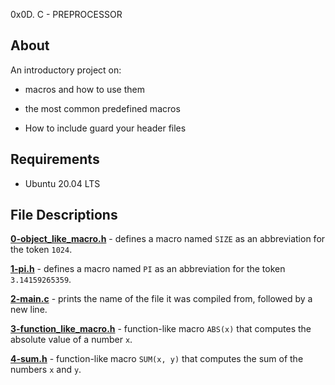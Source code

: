 0x0D. C - PREPROCESSOR

## About

An introductory project on:

- macros and how to use them

- the most common predefined macros

- How to include guard your header files

## Requirements

- Ubuntu 20.04 LTS

## File Descriptions

**[0-object_like_macro.h](0-object_like_macro.h)** - defines a macro named `SIZE` as an abbreviation for the token `1024`.



**[1-pi.h](1-pi.h)** - defines a macro named `PI` as an abbreviation for the token `3.14159265359`.



**[2-main.c](2-main.c)** - prints the name of the file it was compiled from, followed by a new line.



**[3-function_like_macro.h](3-function_like_macro.h)** - function-like macro `ABS(x)` that computes the absolute value of a number `x`.



**[4-sum.h](4-sum.h)** - function-like macro `SUM(x, y)` that computes the sum of the numbers `x` and `y`.
